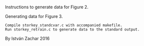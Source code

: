 Instructions to generate data for Figure 2.


Generating data for Figure 3.

    Compile storkey_standcvar.c with accompanied makefile.
    Run storkey_retrain.c to generate data to the standard output.

By István Zachar 2016


